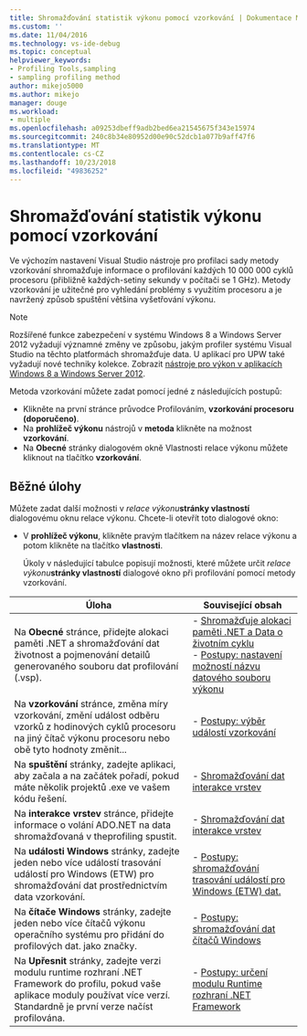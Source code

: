 ```yaml
---
title: Shromažďování statistik výkonu pomocí vzorkování | Dokumentace Microsoftu
ms.custom: ''
ms.date: 11/04/2016
ms.technology: vs-ide-debug
ms.topic: conceptual
helpviewer_keywords:
- Profiling Tools,sampling
- sampling profiling method
author: mikejo5000
ms.author: mikejo
manager: douge
ms.workload:
- multiple
ms.openlocfilehash: a09253dbeff9adb2bed6ea21545675f343e15974
ms.sourcegitcommit: 240c8b34e80952d00e90c52dcb1a077b9aff47f6
ms.translationtype: MT
ms.contentlocale: cs-CZ
ms.lasthandoff: 10/23/2018
ms.locfileid: "49836252"
---
```

# <a name="collect-performance-statistics-by-using-sampling"></a>Shromažďování statistik výkonu pomocí vzorkování

Ve výchozím nastavení Visual Studio nástroje pro profilaci sady metody vzorkování shromažďuje informace o profilování každých 10 000 000 cyklů procesoru (přibližně každých-setiny sekundy v počítači se 1 GHz). Metody vzorkování je užitečné pro vyhledání problémy s využitím procesoru a je navržený způsob spuštění většina vyšetřování výkonu.

> [!NOTE]
> Rozšířené funkce zabezpečení v systému Windows 8 a Windows Server 2012 vyžadují významné změny ve způsobu, jakým profiler systému Visual Studio na těchto platformách shromažďuje data. U aplikací pro UPW také vyžadují nové techniky kolekce. Zobrazit [nástroje pro výkon v aplikacích Windows 8 a Windows Server 2012](../profiling/performance-tools-on-windows-8-and-windows-server-2012-applications.md).

Metoda vzorkování můžete zadat pomocí jedné z následujících postupů:

- Klikněte na první stránce průvodce Profilováním, **vzorkování procesoru (doporučeno)**.
- Na **prohlížeč výkonu** nástrojů v **metoda** klikněte na možnost **vzorkování**.
- Na **Obecné** stránky dialogovém okně Vlastnosti relace výkonu můžete kliknout na tlačítko **vzorkování**.

## <a name="common-tasks"></a>Běžné úlohy

Můžete zadat další možnosti v _relace výkonu_**stránky vlastností** dialogovému oknu relace výkonu. Chcete-li otevřít toto dialogové okno:

- V **prohlížeč výkonu**, klikněte pravým tlačítkem na název relace výkonu a potom klikněte na tlačítko **vlastnosti**.

  Úkoly v následující tabulce popisují možnosti, které můžete určit _relace výkonu_**stránky vlastností** dialogové okno při profilování pomocí metody vzorkování.

|Úloha|Související obsah|
|----------|---------------------|
|Na **Obecné** stránce, přidejte alokaci paměti .NET a shromažďování dat životnost a pojmenování detailů generovaného souboru dat profilování (.vsp).|- [Shromažďuje alokaci paměti .NET a Data o životním cyklu](../profiling/collecting-dotnet-memory-allocation-and-lifetime-data.md)<br />- [Postupy: nastavení možností názvu datového souboru výkonu](../profiling/how-to-set-performance-data-file-name-options.md)|
|Na **vzorkování** stránce, změna míry vzorkování, změní událost odběru vzorků z hodinových cyklů procesoru na jiný čítač výkonu procesoru nebo obě tyto hodnoty změnit...|- [Postupy: výběr událostí vzorkování](../profiling/how-to-choose-sampling-events.md)|
|Na **spuštění** stránky, zadejte aplikaci, aby začala a na začátek pořadí, pokud máte několik projektů .exe ve vašem kódu řešení.|- [Shromažďování dat interakce vrstev](../profiling/collecting-tier-interaction-data.md)|
|Na **interakce vrstev** stránce, přidejte informace o volání ADO.NET na data shromažďovaná v theprofiling spustit.|- [Shromažďování dat interakce vrstev](../profiling/collecting-tier-interaction-data.md)|
|Na **události Windows** stránky, zadejte jeden nebo více událostí trasování událostí pro Windows (ETW) pro shromažďování dat prostřednictvím data vzorkování.|- [Postupy: shromažďování trasování událostí pro Windows (ETW) dat.](../profiling/how-to-collect-event-tracing-for-windows-etw-data.md)|
|Na **čítače Windows** stránky, zadejte jeden nebo více čítačů výkonu operačního systému pro přidání do profilových dat. jako značky.|- [Postupy: shromažďování dat čítačů Windows](../profiling/how-to-collect-windows-counter-data.md)|
|Na **Upřesnit** stránky, zadejte verzi modulu runtime rozhraní .NET Framework do profilu, pokud vaše aplikace moduly používat více verzí. Standardně je první verze načíst profilována.|- [Postupy: určení modulu Runtime rozhraní .NET Framework](../profiling/how-to-specify-the-dotnet-framework-runtime.md)|